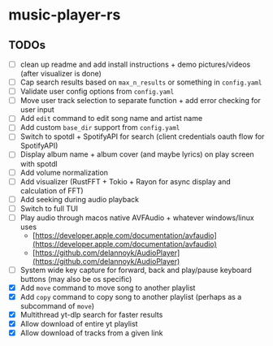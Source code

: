 # music-player-rs

## TODOs

- [ ] clean up readme and add install instructions + demo pictures/videos (after visualizer is done)
- [ ] Cap search results based on `max_n_results` or something in `config.yaml`
- [ ] Validate user config options from `config.yaml` 
- [ ] Move user track selection to separate function + add error checking for user input
- [ ] Add `edit` command to edit song name and artist name
- [ ] Add custom `base_dir` support from `config.yaml`
- [ ] Switch to spotdl + SpotifyAPI for search (client credentials oauth flow for SpotifyAPI)
- [ ] Display album name + album cover (and maybe lyrics) on play screen with spotdl
- [ ] Add volume normalization
- [ ] Add visualizer (RustFFT + Tokio + Rayon for async display and calculation of FFT)
- [ ] Add seeking during audio playback
- [ ] Switch to full TUI
- [ ] Play audio through macos native AVFAudio + whatever windows/linux uses 
  - [https://developer.apple.com/documentation/avfaudio](https://developer.apple.com/documentation/avfaudio)
  - [https://github.com/delannoyk/AudioPlayer](https://github.com/delannoyk/AudioPlayer)
- [ ] System wide key capture for forward, back and play/pause keyboard buttons (may also be os specific)
- [x] Add `move` command to move song to another playlist
- [x] Add `copy` command to copy song to another playlist (perhaps as a subcommand of `move`)
- [x] Multithread yt-dlp search for faster results
- [x] Allow download of entire yt playlist
- [x] Allow download of tracks from a given link
